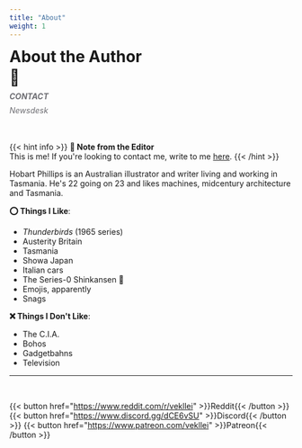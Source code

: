 ```yaml
---
title: "About"
weight: 1
---
```


<div id="headerbox">
  <h1 style = "margin-top: 3px; margin-bottom: 0px;" class="alignleft">About the Author</h1>
  <h1 style = "margin-top: 3px; margin-bottom: 0px;" class="alignright">🍇</h1>
</div>
<div style="clear: both;"></div>

  <h5 style = "color: #6e6e73; margin-top: 0.5rem; margin-bottom: 0.5rem;"> CONTACT </h5>
  <h6 style = "color: #6e6e73; margin-top: 0.5rem; margin-bottom: 3rem;">Newsdesk</h6>

{{< hint info >}}
**🌺 Note from the Editor**  
This is me! If you're looking to contact me, write to me [here](mailto:melonkony@icloud.com).
{{< /hint >}}

Hobart Phillips is an Australian illustrator and writer living and working in Tasmania. He's 22 going on 23 and likes machines, midcentury architecture and Tasmania.

**⭕ Things I Like**:
- *Thunderbirds* (1965 series)
- Austerity Britain
- Tasmania
- Showa Japan
- Italian cars
- The Series-0 Shinkansen 🚅
- Emojis, apparently
- Snags

**❌ Things I Don't Like**:
- The C.I.A.
- Bohos
- Gadgetbahns
- Television

---

<br>

{{< button href="https://www.reddit.com/r/vekllei" >}}Reddit{{< /button >}}
{{< button href="https://www.discord.gg/dCE6vSU" >}}Discord{{< /button >}}
{{< button href="https://www.patreon.com/vekllei" >}}Patreon{{< /button >}}

<br>
